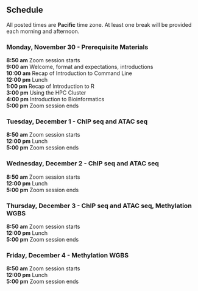 ## Schedule

All posted times are **Pacific** time zone. At least one break will be provided each morning and afternoon.

### Monday, November 30 - Prerequisite Materials

**8:50 am**  Zoom session starts    
**9:00 am**  Welcome, format and expectations, introductions   
**10:00 am**  Recap of Introduction to Command Line   
**12:00 pm** Lunch    
**1:00 pm**  Recap of Introduction to R    
**3:00 pm**  Using the HPC Cluster    
**4:00 pm**  Introduction to Bioinformatics   
**5:00 pm**  Zoom session ends    

### Tuesday, December 1 - ChIP seq and ATAC seq

**8:50 am**  Zoom session starts  
**12:00 pm** Lunch  
**5:00 pm**  Zoom session ends   

### Wednesday, December 2 - ChIP seq and ATAC seq

**8:50 am**  Zoom session starts  
**12:00 pm** Lunch  
**5:00 pm**  Zoom session ends  

### Thursday, December 3 - ChIP seq and ATAC seq, Methylation WGBS

**8:50 am**  Zoom session starts  
**12:00 pm** Lunch  
**5:00  pm**  Zoom session ends  

### Friday, December 4 - Methylation WGBS

**8:50 am**  Zoom session starts  
**12:00 pm** Lunch  
**5:00  pm**  Zoom session ends  
